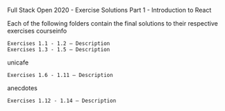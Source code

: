 
Full Stack Open 2020 - Exercise Solutions
Part 1 - Introduction to React

Each of the following folders contain the final solutions to their respective exercises
courseinfo

    Exercises 1.1 - 1.2 — Description
    Exercises 1.3 - 1.5 — Description

unicafe

    Exercises 1.6 - 1.11 — Description

anecdotes

    Exercises 1.12 - 1.14 — Description
